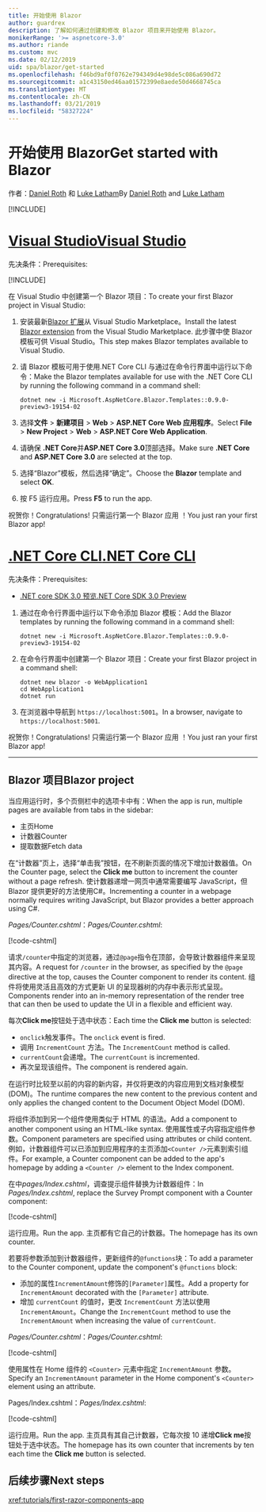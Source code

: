 ```yaml
---
title: 开始使用 Blazor
author: guardrex
description: 了解如何通过创建和修改 Blazor 项目来开始使用 Blazor。
monikerRange: '>= aspnetcore-3.0'
ms.author: riande
ms.custom: mvc
ms.date: 02/12/2019
uid: spa/blazor/get-started
ms.openlocfilehash: f46bd9af0f0762e794349d4e98de5c086a690d72
ms.sourcegitcommit: a1c43150ed46aa01572399e8aede50d4668745ca
ms.translationtype: MT
ms.contentlocale: zh-CN
ms.lasthandoff: 03/21/2019
ms.locfileid: "58327224"
---
```

# <a name="get-started-with-blazor"></a><span data-ttu-id="35da4-103">开始使用 Blazor</span><span class="sxs-lookup"><span data-stu-id="35da4-103">Get started with Blazor</span></span>

<span data-ttu-id="35da4-104">作者：[Daniel Roth](https://github.com/danroth27) 和 [Luke Latham](https://github.com/guardrex)</span><span class="sxs-lookup"><span data-stu-id="35da4-104">By [Daniel Roth](https://github.com/danroth27) and [Luke Latham](https://github.com/guardrex)</span></span>

[!INCLUDE[](~/includes/razor-components-preview-notice.md)]

# <a name="visual-studiotabvisual-studio"></a>[<span data-ttu-id="35da4-105">Visual Studio</span><span class="sxs-lookup"><span data-stu-id="35da4-105">Visual Studio</span></span>](#tab/visual-studio)

<span data-ttu-id="35da4-106">先决条件：</span><span class="sxs-lookup"><span data-stu-id="35da4-106">Prerequisites:</span></span>

[!INCLUDE[](~/includes/net-core-prereqs-vs-3.0.md)]

<span data-ttu-id="35da4-107">在 Visual Studio 中创建第一个 Blazor 项目：</span><span class="sxs-lookup"><span data-stu-id="35da4-107">To create your first Blazor project in Visual Studio:</span></span>

1. <span data-ttu-id="35da4-108">安装最新[Blazor 扩展](https://go.microsoft.com/fwlink/?linkid=870389)从 Visual Studio Marketplace。</span><span class="sxs-lookup"><span data-stu-id="35da4-108">Install the latest [Blazor extension](https://go.microsoft.com/fwlink/?linkid=870389) from the Visual Studio Marketplace.</span></span> <span data-ttu-id="35da4-109">此步骤中使 Blazor 模板可供 Visual Studio。</span><span class="sxs-lookup"><span data-stu-id="35da4-109">This step makes Blazor templates available to Visual Studio.</span></span>
1. <span data-ttu-id="35da4-110">请 Blazor 模板可用于使用.NET Core CLI 与通过在命令行界面中运行以下命令：</span><span class="sxs-lookup"><span data-stu-id="35da4-110">Make the Blazor templates available for use with the .NET Core CLI by running the following command in a command shell:</span></span>

   ```console
   dotnet new -i Microsoft.AspNetCore.Blazor.Templates::0.9.0-preview3-19154-02
   ```

1. <span data-ttu-id="35da4-111">选择**文件** > **新建项目** > **Web** > **ASP.NET Core Web 应用程序**。</span><span class="sxs-lookup"><span data-stu-id="35da4-111">Select **File** > **New Project** > **Web** > **ASP.NET Core Web Application**.</span></span>
1. <span data-ttu-id="35da4-112">请确保 **.NET Core**并**ASP.NET Core 3.0**顶部选择。</span><span class="sxs-lookup"><span data-stu-id="35da4-112">Make sure **.NET Core** and **ASP.NET Core 3.0** are selected at the top.</span></span>
1. <span data-ttu-id="35da4-113">选择“Blazor”模板，然后选择“确定”。</span><span class="sxs-lookup"><span data-stu-id="35da4-113">Choose the **Blazor** template and select **OK**.</span></span>
1. <span data-ttu-id="35da4-114">按 F5  运行应用。</span><span class="sxs-lookup"><span data-stu-id="35da4-114">Press **F5** to run the app.</span></span>

<span data-ttu-id="35da4-115">祝贺你！</span><span class="sxs-lookup"><span data-stu-id="35da4-115">Congratulations!</span></span> <span data-ttu-id="35da4-116">只需运行第一个 Blazor 应用 ！</span><span class="sxs-lookup"><span data-stu-id="35da4-116">You just ran your first Blazor app!</span></span>

<!--

# [Visual Studio Code](#tab/visual-studio-code)

Prerequisites:

[!INCLUDE[](~/includes/net-core-prereqs-vsc-3.0.md)]

To create your first Blazor project in Visual Studio Code:

1. Execute the following command in a command shell:

   ```console
   dotnet new blazor -o WebApplication1
   ```

1. Open the *WebApplication1* folder in Visual Studio Code.

1. Visual Studio code offers to create assets to build and debug the app, which includes the *tasks.json* and *launch.json* files. Select **Yes** to add the assets.

1. Execute the app using the Visual Studio Code debugger.

1. In a browser, navigate to `https://localhost:5001`.

Congratulations! You just ran your first Blazor app!

# [Visual Studio for Mac](#tab/visual-studio-mac)

.NET Core 3.0 will be supported with Visual Studio for Mac version 8.0 or later. Visual Studio for Mac version 8.0 Preview isn't available at this time.

Use the [.NET Core CLI version of this topic](xref:razor-components/get-started?tabs=netcore-cli) on macOS.

[!INCLUDE[](~/includes/net-core-prereqs-mac-3.0.md)]

To create your first project Blazor project in Visual Studio for Mac:

1. Select **File** > **New Solution** or **New Project**.
1. In the sidebar, select **.NET Core** > **App**.
1. Select **Blazor** and select **Next**.
1. The **Target Framework** defaults to **.NET Core 3.0**. Select **Next**.
1. In the **Project Name** field, enter `WebApplication1`. Select **Create**.
1. Select **Run** > **Run Without Debugging** to run the app *without the debugger*. Running with the debugger isn't supported at this time.

Congratulations! You just ran your first Blazor app!
-->

# <a name="net-core-clitabnetcore-cli"></a>[<span data-ttu-id="35da4-117">.NET Core CLI</span><span class="sxs-lookup"><span data-stu-id="35da4-117">.NET Core CLI</span></span>](#tab/netcore-cli/)

<span data-ttu-id="35da4-118">先决条件：</span><span class="sxs-lookup"><span data-stu-id="35da4-118">Prerequisites:</span></span>

* [<span data-ttu-id="35da4-119">.NET core SDK 3.0 预览</span><span class="sxs-lookup"><span data-stu-id="35da4-119">.NET Core SDK 3.0 Preview</span></span>](https://dotnet.microsoft.com/download/dotnet-core/3.0)

1. <span data-ttu-id="35da4-120">通过在命令行界面中运行以下命令添加 Blazor 模板：</span><span class="sxs-lookup"><span data-stu-id="35da4-120">Add the Blazor templates by running the following command in a command shell:</span></span>

   ```console
   dotnet new -i Microsoft.AspNetCore.Blazor.Templates::0.9.0-preview3-19154-02
   ```

1. <span data-ttu-id="35da4-121">在命令行界面中创建第一个 Blazor 项目：</span><span class="sxs-lookup"><span data-stu-id="35da4-121">Create your first Blazor project in a command shell:</span></span>

   ```console
   dotnet new blazor -o WebApplication1
   cd WebApplication1
   dotnet run
   ```

1. <span data-ttu-id="35da4-122">在浏览器中导航到 `https://localhost:5001`。</span><span class="sxs-lookup"><span data-stu-id="35da4-122">In a browser, navigate to `https://localhost:5001`.</span></span>

<span data-ttu-id="35da4-123">祝贺你！</span><span class="sxs-lookup"><span data-stu-id="35da4-123">Congratulations!</span></span> <span data-ttu-id="35da4-124">只需运行第一个 Blazor 应用 ！</span><span class="sxs-lookup"><span data-stu-id="35da4-124">You just ran your first Blazor app!</span></span>

---

## <a name="blazor-project"></a><span data-ttu-id="35da4-125">Blazor 项目</span><span class="sxs-lookup"><span data-stu-id="35da4-125">Blazor project</span></span>

<span data-ttu-id="35da4-126">当应用运行时，多个页侧栏中的选项卡中有：</span><span class="sxs-lookup"><span data-stu-id="35da4-126">When the app is run, multiple pages are available from tabs in the sidebar:</span></span>

* <span data-ttu-id="35da4-127">主页</span><span class="sxs-lookup"><span data-stu-id="35da4-127">Home</span></span>
* <span data-ttu-id="35da4-128">计数器</span><span class="sxs-lookup"><span data-stu-id="35da4-128">Counter</span></span>
* <span data-ttu-id="35da4-129">提取数据</span><span class="sxs-lookup"><span data-stu-id="35da4-129">Fetch data</span></span>

<span data-ttu-id="35da4-130">在“计数器”页上，选择“单击我”按钮，在不刷新页面的情况下增加计数器值。</span><span class="sxs-lookup"><span data-stu-id="35da4-130">On the Counter page, select the **Click me** button to increment the counter without a page refresh.</span></span> <span data-ttu-id="35da4-131">使计数器递增一网页中通常需要编写 JavaScript，但 Blazor 提供更好的方法使用C#。</span><span class="sxs-lookup"><span data-stu-id="35da4-131">Incrementing a counter in a webpage normally requires writing JavaScript, but Blazor provides a better approach using C#.</span></span>

<span data-ttu-id="35da4-132">*Pages/Counter.cshtml*：</span><span class="sxs-lookup"><span data-stu-id="35da4-132">*Pages/Counter.cshtml*:</span></span>

[!code-cshtml[](get-started/samples_snapshot/3.x/Counter1.cshtml)]

<span data-ttu-id="35da4-133">请求`/counter`中指定的浏览器，通过`@page`指令在顶部，会导致计数器组件来呈现其内容。</span><span class="sxs-lookup"><span data-stu-id="35da4-133">A request for `/counter` in the browser, as specified by the `@page` directive at the top, causes the Counter component to render its content.</span></span> <span data-ttu-id="35da4-134">组件将使用灵活且高效的方式更新 UI 的呈现器树的内存中表示形式呈现。</span><span class="sxs-lookup"><span data-stu-id="35da4-134">Components render into an in-memory representation of the render tree that can then be used to update the UI in a flexible and efficient way.</span></span>

<span data-ttu-id="35da4-135">每次**Click me**按钮处于选中状态：</span><span class="sxs-lookup"><span data-stu-id="35da4-135">Each time the **Click me** button is selected:</span></span>

* <span data-ttu-id="35da4-136">`onclick`触发事件。</span><span class="sxs-lookup"><span data-stu-id="35da4-136">The `onclick` event is fired.</span></span>
* <span data-ttu-id="35da4-137">调用 `IncrementCount` 方法。</span><span class="sxs-lookup"><span data-stu-id="35da4-137">The `IncrementCount` method is called.</span></span>
* <span data-ttu-id="35da4-138">`currentCount`会递增。</span><span class="sxs-lookup"><span data-stu-id="35da4-138">The `currentCount` is incremented.</span></span>
* <span data-ttu-id="35da4-139">再次呈现该组件。</span><span class="sxs-lookup"><span data-stu-id="35da4-139">The component is rendered again.</span></span>

<span data-ttu-id="35da4-140">在运行时比较至以前的内容的新内容，并仅将更改的内容应用到文档对象模型 (DOM)。</span><span class="sxs-lookup"><span data-stu-id="35da4-140">The runtime compares the new content to the previous content and only applies the changed content to the Document Object Model (DOM).</span></span>

<span data-ttu-id="35da4-141">将组件添加到另一个组件使用类似于 HTML 的语法。</span><span class="sxs-lookup"><span data-stu-id="35da4-141">Add a component to another component using an HTML-like syntax.</span></span> <span data-ttu-id="35da4-142">使用属性或子内容指定组件参数。</span><span class="sxs-lookup"><span data-stu-id="35da4-142">Component parameters are specified using attributes or child content.</span></span> <span data-ttu-id="35da4-143">例如，计数器组件可以已添加到应用程序的主页添加`<Counter />`元素到索引组件。</span><span class="sxs-lookup"><span data-stu-id="35da4-143">For example, a Counter component can be added to the app's homepage by adding a `<Counter />` element to the Index component.</span></span>

<span data-ttu-id="35da4-144">在中*pages/Index.cshtml*，调查提示组件替换为计数器组件：</span><span class="sxs-lookup"><span data-stu-id="35da4-144">In *Pages/Index.cshtml*, replace the Survey Prompt component with a Counter component:</span></span>

[!code-cshtml[](get-started/samples_snapshot/3.x/Index1.cshtml?highlight=7)]

<span data-ttu-id="35da4-145">运行应用。</span><span class="sxs-lookup"><span data-stu-id="35da4-145">Run the app.</span></span> <span data-ttu-id="35da4-146">主页都有它自己的计数器。</span><span class="sxs-lookup"><span data-stu-id="35da4-146">The homepage has its own counter.</span></span>

<span data-ttu-id="35da4-147">若要将参数添加到计数器组件，更新组件的`@functions`块：</span><span class="sxs-lookup"><span data-stu-id="35da4-147">To add a parameter to the Counter component, update the component's `@functions` block:</span></span>

* <span data-ttu-id="35da4-148">添加的属性`IncrementAmount`修饰的`[Parameter]`属性。</span><span class="sxs-lookup"><span data-stu-id="35da4-148">Add a property for `IncrementAmount` decorated with the `[Parameter]` attribute.</span></span>
* <span data-ttu-id="35da4-149">增加 `currentCount` 的值时，更改 `IncrementCount` 方法以使用 `IncrementAmount`。</span><span class="sxs-lookup"><span data-stu-id="35da4-149">Change the `IncrementCount` method to use the `IncrementAmount` when increasing the value of `currentCount`.</span></span>

<span data-ttu-id="35da4-150">*Pages/Counter.cshtml*：</span><span class="sxs-lookup"><span data-stu-id="35da4-150">*Pages/Counter.cshtml*:</span></span>

[!code-cshtml[](get-started/samples_snapshot/3.x/Counter2.cshtml?highlight=4,8)]

<span data-ttu-id="35da4-151">使用属性在 Home 组件的 `<Counter>` 元素中指定 `IncrementAmount` 参数。</span><span class="sxs-lookup"><span data-stu-id="35da4-151">Specify an `IncrementAmount` parameter in the Home component's `<Counter>` element using an attribute.</span></span>

<span data-ttu-id="35da4-152">Pages/Index.cshtml：</span><span class="sxs-lookup"><span data-stu-id="35da4-152">*Pages/Index.cshtml*:</span></span>

[!code-cshtml[](get-started/samples_snapshot/3.x/Index2.cshtml)]

<span data-ttu-id="35da4-153">运行应用。</span><span class="sxs-lookup"><span data-stu-id="35da4-153">Run the app.</span></span> <span data-ttu-id="35da4-154">主页具有其自己计数器，它每次按 10 递增**Click me**按钮处于选中状态。</span><span class="sxs-lookup"><span data-stu-id="35da4-154">The homepage has its own counter that increments by ten each time the **Click me** button is selected.</span></span>

## <a name="next-steps"></a><span data-ttu-id="35da4-155">后续步骤</span><span class="sxs-lookup"><span data-stu-id="35da4-155">Next steps</span></span>

<xref:tutorials/first-razor-components-app>
